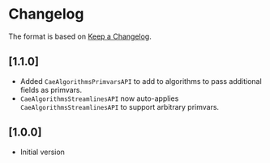 # Changelog

The format is based on [Keep a Changelog](https://keepachangelog.com/en/1.0.0/).

## [1.1.0]

- Added `CaeAlgorithmsPrimvarsAPI` to add to algorithms to pass additional fields as primvars.
- `CaeAlgorithmsStreamlinesAPI` now auto-applies `CaeAlgorithmsStreamlinesAPI` to support arbitrary primvars.

## [1.0.0]

- Initial version
